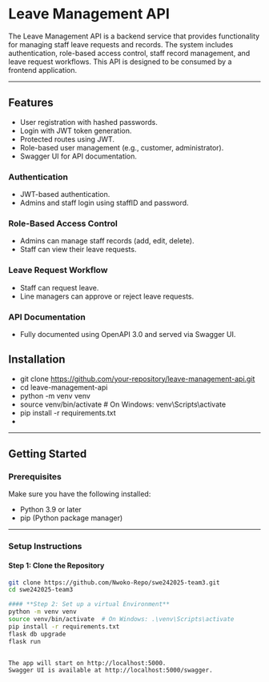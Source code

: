 # Leave Management API

The Leave Management API is a backend service that provides functionality for managing staff leave requests and records. The system includes authentication, role-based access control, staff record management, and leave request workflows. This API is designed to be consumed by a frontend application.

---

## **Features**

- User registration with hashed passwords.
- Login with JWT token generation.
- Protected routes using JWT.
- Role-based user management (e.g., customer, administrator).
- Swagger UI for API documentation.

### **Authentication**

- JWT-based authentication.
- Admins and staff login using staffID and password.

### **Role-Based Access Control**

- Admins can manage staff records (add, edit, delete).
- Staff can view their leave requests.

### **Leave Request Workflow**

- Staff can request leave.
- Line managers can approve or reject leave requests.

### **API Documentation**

- Fully documented using OpenAPI 3.0 and served via Swagger UI.



## **Installation**

- git clone https://github.com/your-repository/leave-management-api.git
- cd leave-management-api
- python -m venv venv
- source venv/bin/activate  # On Windows: venv\Scripts\activate
- pip install -r requirements.txt
- 
---

## **Getting Started**

### **Prerequisites**

Make sure you have the following installed:
- Python 3.9 or later
- pip (Python package manager)

---

### **Setup Instructions**

#### **Step 1: Clone the Repository**
```bash
git clone https://github.com/Nwoko-Repo/swe242025-team3.git
cd swe242025-team3

#### **Step 2: Set up a virtual Environment**
python -m venv venv
source venv/bin/activate  # On Windows: .\venv\Scripts\activate
pip install -r requirements.txt
flask db upgrade
flask run


The app will start on http://localhost:5000.
Swagger UI is available at http://localhost:5000/swagger.

